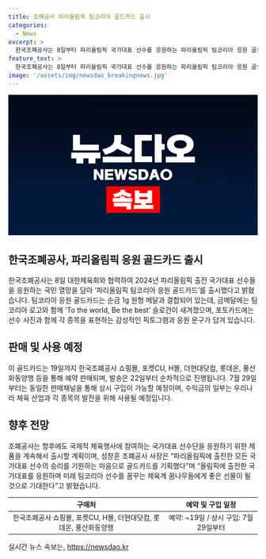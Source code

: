 ```yaml
---
title: 조폐공사 파리올림픽 팀코리아 골드카드 출시
categories:
  - News
excerpt: >
  한국조폐공사는 8일부터 파리올림픽 국가대표 선수를 응원하는 파리올림픽 팀코리아 응원 골드카드 예약 판매를 시작했다. 이 골드카드는 순금 1g 메달과 국가대표 선수의 프로필 사진을 담은 포토카드로, 선수단의 선전을 응원하는 취지로 제작됐다. 또한, 수익금 일부는 체육 산업과 각 종목의 발전을 지원하는 데 사용될 예정이다. 출처: www.koreamint.com
feature_text: >
  한국조폐공사는 8일부터 파리올림픽 국가대표 선수를 응원하는 파리올림픽 팀코리아 응원 골드카드 예약 판매를 시작했다. 이 골드카드는 순금 1g 메달과 국가대표 선수의 프로필 사진을 담은 포토카드로, 선수단의 선전을 응원하는 취지로 제작됐다. 또한, 수익금 일부는 체육 산업과 각 종목의 발전을 지원하는 데 사용될 예정이다. 출처: www.koreamint.com
image: '/assets/img/newsdao_breakingnews.jpg'
---
```


<p><img src="/assets/img/newsdao_breakingnews.jpg" alt="ranknews 속보" /></p>

<h2 data-ke-size="size26">한국조폐공사, 파리올림픽 응원 골드카드 출시</h2>

<p data-ke-size="size16">한국조폐공사는 8일 대한체육회와 협력하여 2024년 파리올림픽 출전 국가대표 선수들을 응원하는 국민 열망을 담아 ‘파리올림픽 팀코리아 응원 골드카드’를 출시했다고 밝혔습니다. 팀코리아 응원 골드카드는 순금 1g 원형 메달과 결합되어 있는데, 금메달에는 팀코리아 로고와 함께 ‘To the world, Be the best’ 슬로건이 새겨졌으며, 포토카드에는 선수 사진과 함께 각 종목을 표현하는 감성적인 픽토그램과 응원 문구가 담겨 있습니다.</p>

<h2 data-ke-size="size26">판매 및 사용 예정</h2>

<p data-ke-size="size16">이 골드카드는 19일까지 한국조폐공사 쇼핑몰, 포켓CU, H몰, 더현대닷컴, 롯데온, 풍산화동양행 등을 통해 예약 판매되며, 발송은 22일부터 순차적으로 진행됩니다. 7월 29일부터는 동일한 판매채널을 통해 상시 구입이 가능할 예정이며, 수익금의 일부는 우리나라 체육 산업과 각 종목의 발전을 위해 사용될 예정입니다.</p>

<h2 data-ke-size="size26">향후 전망</h2>

<p data-ke-size="size16">조폐공사는 향후에도 국제적 체육행사에 참여하는 국가대표 선수단을 응원하기 위한 제품을 계속해서 출시할 계획이며, 성창훈 조폐공사 사장은 “파리올림픽에 출전한 모든 국가대표 선수의 승리를 기원하는 마음으로 골드카드를 기획했다”며 “올림픽에 출전한 국가대표를 응원하며 미래 팀코리아 선수를 꿈꾸는 체육계 꿈나무들에게 좋은 선물이 될 것으로 기대한다”고 밝혔습니다.</p>

<table>
    <thead>
        <tr>
            <th style="text-align: center;">구매처</th>
            <th style="text-align: center;">예약 및 구입 일정</th>
        </tr>
    </thead>
    <tbody>
        <tr>
            <td style="text-align: center;">한국조폐공사 쇼핑몰, 포켓CU, H몰, 더현대닷컴, 롯데온, 풍산화동양행</td>
            <td style="text-align: center;">예약: ~19일 / 상시 구입: 7월 29일부터</td>
        </tr>
    </tbody>
</table>
실시간 뉴스 속보는, <a href="https://newsdao.kr" rel="dofollow">https://newsdao.kr</a>



